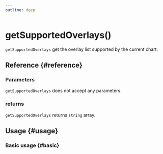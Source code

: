 ```yaml
---
outline: deep
---
```


# getSupportedOverlays()
`getSupportedOverlays` get the overlay list supported by the current chart.

## Reference {#reference}
<!-- @include: @/@views/api/references/chart/getSupportedOverlays.md -->

### Parameters
`getSupportedOverlays` does not accept any parameters.

### returns
`getSupportedOverlays` returns `string` array.

## Usage {#usage}
<script setup>
import GetSupportedOverlays from '../../../@views/api/samples/getSupportedOverlays/index.vue'
</script>

### Basic usage {#basic}
<GetSupportedOverlays />